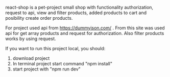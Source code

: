 react-shop is a pet-project small shop with functionality authorization, request to api, view and filter products, added products to cart and posibility create order products.

For project used api from https://dummyjson.com/ . From this site was used api for get array products and request for authorization. Also filter products works by using request.

If you want to run this project local, you should:
1. download project
2. In terminal project start command "npm install"
3. start project with "npm run dev"


